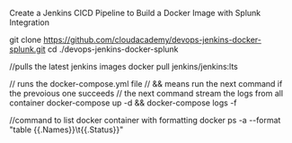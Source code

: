 Create a Jenkins CICD Pipeline to Build a Docker Image with Splunk Integration

git clone https://github.com/cloudacademy/devops-jenkins-docker-splunk.git
cd ./devops-jenkins-docker-splunk

//pulls the latest jenkins images
docker pull jenkins/jenkins:lts  

// runs the docker-compose.yml file 
// && means run the next command if the prevoious one succeeds
// the next command stream the logs from all container
docker-compose up -d && docker-compose logs -f

//command to list docker container with formatting
docker ps -a --format "table {{.Names}}\t{{.Status}}"
